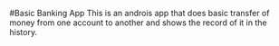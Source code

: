 #Basic Banking App
This is an androis app that does basic transfer of money from one account to another and shows the record of it in the history.
